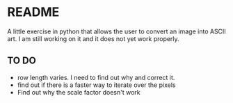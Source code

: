 # README

A little exercise in python that allows the user to convert an image into ASCII art.
I am still working on it and it does not yet work properly.

## TO DO

* row length varies. I need to find out why and correct it.
* find out if there is a faster way to iterate over the pixels
* Find out why the scale factor doesn't work

